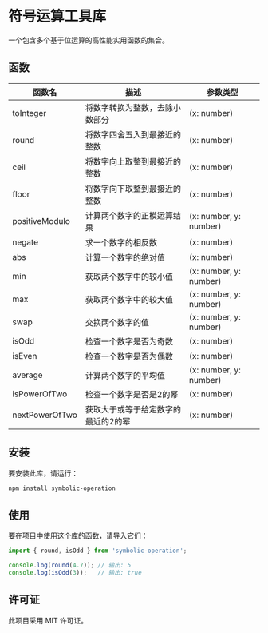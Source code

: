 # 符号运算工具库

一个包含多个基于位运算的高性能实用函数的集合。

## 函数

| 函数名         | 描述                                | 参数类型               |
| -------------- | ----------------------------------- | ---------------------- |
| toInteger      | 将数字转换为整数，去除小数部分      | (x: number)            |
| round          | 将数字四舍五入到最接近的整数        | (x: number)            |
| ceil           | 将数字向上取整到最接近的整数        | (x: number)            |
| floor          | 将数字向下取整到最接近的整数        | (x: number)            |
| positiveModulo | 计算两个数字的正模运算结果          | (x: number, y: number) |
| negate         | 求一个数字的相反数                  | (x: number)            |
| abs            | 计算一个数字的绝对值                | (x: number)            |
| min            | 获取两个数字中的较小值              | (x: number, y: number) |
| max            | 获取两个数字中的较大值              | (x: number, y: number) |
| swap           | 交换两个数字的值                    | (x: number, y: number) |
| isOdd          | 检查一个数字是否为奇数              | (x: number)            |
| isEven         | 检查一个数字是否为偶数              | (x: number)            |
| average        | 计算两个数字的平均值                | (x: number, y: number) |
| isPowerOfTwo   | 检查一个数字是否是2的幂             | (x: number)            |
| nextPowerOfTwo | 获取大于或等于给定数字的最近的2的幂 | (x: number)            |

## 安装

要安装此库，请运行：
```sh
npm install symbolic-operation
```


## 使用

要在项目中使用这个库的函数，请导入它们：

```javascript
import { round, isOdd } from 'symbolic-operation';

console.log(round(4.7)); // 输出: 5
console.log(isOdd(3));   // 输出: true
```
## 许可证
此项目采用 MIT 许可证。
